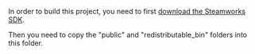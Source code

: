 In order to build this project, you need to first [download the Steamworks SDK](https://partner.steamgames.com/downloads/steamworks_sdk.zip).

Then you need to copy the "public" and "redistributable_bin" folders into this folder.
